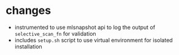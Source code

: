 # changes
- instrumented to use mlsnapshot api to log the output of `selective_scan_fn` for validation
- includes `setup.sh` script to use virtual environment for isolated installation